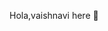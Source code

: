  Hola,vaishnavi here  👋

<!--
**vaishnavi11486/vaishnavi11486** is a ✨ _special_ ✨ repository because its `README.md` (this file) appears on your GitHub profile.

Here are some ideas to get you started:

- 🔭 I’m currently working on programming
- 🌱 I’m currently learning progremming
- 👯 I’m looking to collaborate on ...
- 🤔 I’m looking for help with ...
- 💬 Ask me about things i know
- 📫 How to reach me: email
- 😄 Pronouns: jokes
- ⚡ Fun fact: chai
-->
